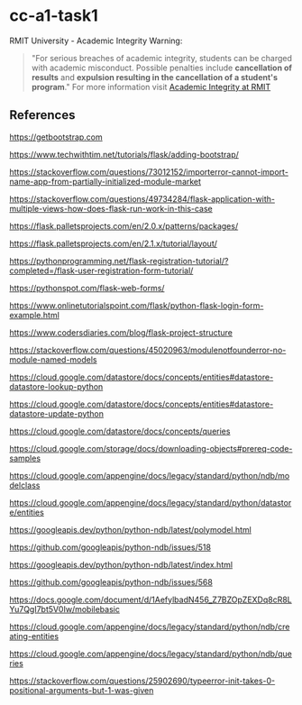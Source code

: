 # cc-a1-task1


RMIT University - Academic Integrity Warning:
> "For serious breaches of academic integrity, students can be charged with academic misconduct. Possible penalties include **cancellation of results** and **expulsion resulting in the cancellation of a student's program**."
For more information visit [Academic Integrity at RMIT](https://www.rmit.edu.au/students/my-course/assessment-results/academic-integrity)

## References

https://getbootstrap.com

https://www.techwithtim.net/tutorials/flask/adding-bootstrap/

https://stackoverflow.com/questions/73012152/importerror-cannot-import-name-app-from-partially-initialized-module-market

https://stackoverflow.com/questions/49734284/flask-application-with-multiple-views-how-does-flask-run-work-in-this-case

https://flask.palletsprojects.com/en/2.0.x/patterns/packages/

https://flask.palletsprojects.com/en/2.1.x/tutorial/layout/

https://pythonprogramming.net/flask-registration-tutorial/?completed=/flask-user-registration-form-tutorial/

https://pythonspot.com/flask-web-forms/

https://www.onlinetutorialspoint.com/flask/python-flask-login-form-example.html

https://www.codersdiaries.com/blog/flask-project-structure

https://stackoverflow.com/questions/45020963/modulenotfounderror-no-module-named-models

https://cloud.google.com/datastore/docs/concepts/entities#datastore-datastore-lookup-python

https://cloud.google.com/datastore/docs/concepts/entities#datastore-datastore-update-python

https://cloud.google.com/datastore/docs/concepts/queries

https://cloud.google.com/storage/docs/downloading-objects#prereq-code-samples

https://cloud.google.com/appengine/docs/legacy/standard/python/ndb/modelclass

https://cloud.google.com/appengine/docs/legacy/standard/python/datastore/entities

https://googleapis.dev/python/python-ndb/latest/polymodel.html

https://github.com/googleapis/python-ndb/issues/518

https://googleapis.dev/python/python-ndb/latest/index.html

https://github.com/googleapis/python-ndb/issues/568

https://docs.google.com/document/d/1AefylbadN456_Z7BZOpZEXDq8cR8LYu7QgI7bt5V0Iw/mobilebasic

https://cloud.google.com/appengine/docs/legacy/standard/python/ndb/creating-entities

https://cloud.google.com/appengine/docs/legacy/standard/python/ndb/queries

https://stackoverflow.com/questions/25902690/typeerror-init-takes-0-positional-arguments-but-1-was-given